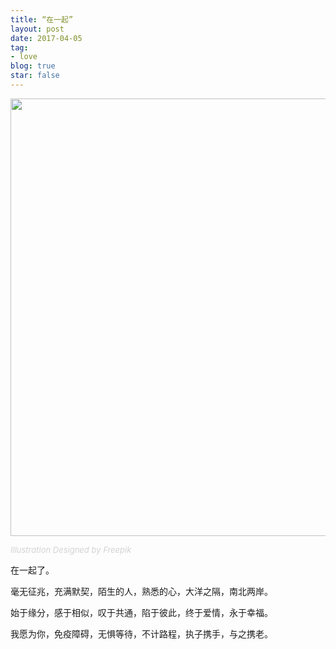 ```yaml
---
title: “在一起”
layout: post
date: 2017-04-05
tag:
- love
blog: true
star: false
---
```


<img src="{{ site.url }}/assets/images/love-2.svg" style="width:700px; display:block; margin: 0 auto;" />

<a class="link-to-author"
   style="
          font-style: italic;
          text-decoration: none;
          color: lightgray;
          font-size: 13px;
         "
href="http://www.freepik.com">Illustration Designed by Freepik</a>

在一起了。

毫无征兆，充满默契，陌生的人，熟悉的心，大洋之隔，南北两岸。

始于缘分，感于相似，叹于共通，陷于彼此，终于爱情，永于幸福。

我愿为你，免疫障碍，无惧等待，不计路程，执子携手，与之携老。


